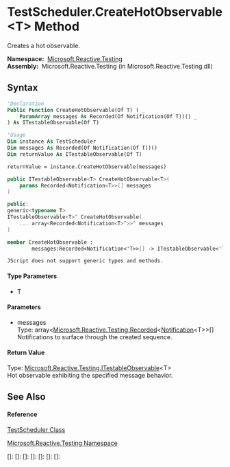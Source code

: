 # TestScheduler.CreateHotObservable\<T\> Method

Creates a hot observable.

**Namespace:**  [Microsoft.Reactive.Testing](Microsoft.Reactive.Testing\Microsoft.Reactive.Testing.md)  
**Assembly:**  Microsoft.Reactive.Testing (in Microsoft.Reactive.Testing.dll)

## Syntax

```vb
'Declaration
Public Function CreateHotObservable(Of T) ( _
    ParamArray messages As Recorded(Of Notification(Of T))() _
) As ITestableObservable(Of T)
```

```vb
'Usage
Dim instance As TestScheduler
Dim messages As Recorded(Of Notification(Of T))()
Dim returnValue As ITestableObservable(Of T)

returnValue = instance.CreateHotObservable(messages)
```

```csharp
public ITestableObservable<T> CreateHotObservable<T>(
    params Recorded<Notification<T>>[] messages
)
```

```c++
public:
generic<typename T>
ITestableObservable<T>^ CreateHotObservable(
    ... array<Recorded<Notification<T>^>>^ messages
)
```

```fsharp
member CreateHotObservable : 
        messages:Recorded<Notification<'T>>[] -> ITestableObservable<'T> 
```

```jscript
JScript does not support generic types and methods.
```

#### Type Parameters

- T

#### Parameters

- messages  
  Type: array\<[Microsoft.Reactive.Testing.Recorded](Recorded\Recorded(T).md)\<[Notification](Notification\Notification(T).md)\<T\>\>\[\]  
  Notifications to surface through the created sequence.

#### Return Value

Type: [Microsoft.Reactive.Testing.ITestableObservable](ITestableObservable\ITestableObservable(T).md)\<T\>  
Hot observable exhibiting the specified message behavior.

## See Also

#### Reference

[TestScheduler Class](TestScheduler\TestScheduler.md)

[Microsoft.Reactive.Testing Namespace](Microsoft.Reactive.Testing\Microsoft.Reactive.Testing.md)

[]: 
[]: 
[]: 
[]: 
[]: 
[]: 
[]: 